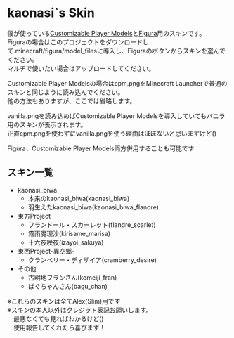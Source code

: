 # kaonasi`s Skin
僕が使っている[Customizable Player Models](https://www.curseforge.com/minecraft/mc-mods/custom-player-models)と[Figura](https://www.curseforge.com/minecraft/mc-mods/figura)用のスキンです。  
Figuraの場合はこのプロジェクトをダウンロードして.minecraft/figura/model_filesに導入し、Figuraのボタンからスキンを選んでください。  
マルチで使いたい場合はアップロードしてください。  

Customizable Player Modelsの場合はcpm.pngをMinecraft Launcherで普通のスキンと同じように読み込んでください。  
他の方法もありますが、ここでは省略します。  

vanilla.pngを読み込めばCustomizable Player Modelsを導入していてもバニラ用のスキンが表示されます。  
正直cpm.pngを使わずにvanilla.pngを使う理由はほぼないと思いますけど()  

Figura、Customizable Player Models両方併用することも可能です  
## スキン一覧
- kaonasi_biwa
  - 本来のkaonasi_biwa(kaonasi_biwa)
  - 羽生えたkaonasi_biwa(kaonasi_biwa_flandre)
- 東方Project
    - フランドール・スカーレット(flandre_scarlet)
    - 霧雨魔理沙(kirisame_marisa)
    - 十六夜咲夜(izayoi_sakuya)
- 東西Project-異空郷-
    - クランベリー・ディザイア(cramberry_desire)
- その他
  - 古明地フランさん(komeiji_fran)
  - ばぐちゃんさん(bagu_chan)

※これらのスキンは全てAlex(Slim)用です  
※スキンの本人以外はクレジット表記お願いします。  
&emsp;最悪なくても見ればわかるけど()  
&emsp;使用報告してくれたら喜びます！